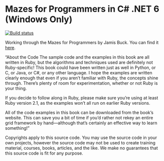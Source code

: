 # Mazes for Programmers in C# .NET 6 (Windows Only) #
[![Build status](https://ci.appveyor.com/api/projects/status/347lp8rd46lgmyj1?svg=true)](https://ci.appveyor.com/project/justinkurtz/mazes)

Working through the Mazes for Programmers by Jamis Buck. You can find it [here](https://pragprog.com/book/jbmaze/mazes-for-programmers).

“About the Code The sample code and the examples in this book are all written in Ruby, but the algorithms and techniques used are definitely not Ruby-specific! This book could have been written just as well in Python, or C, or Java, or C#, or any other language. I hope the examples are written clearly enough that even if you aren’t familiar with Ruby, the concepts shine through. There’s plenty of room for experimentation, whether or not Ruby is your thing.

If you decide to follow along in Ruby, please make sure you’re using at least Ruby version 2.1, as the examples won’t all run on earlier Ruby versions.

All of the code examples in this book can be downloaded from the book’s website. This can save you a bit of time if you’d rather not rekey an entire grid framework by hand—although that’s certainly an effective way to learn something!”

Copyrights apply to this source code. You may use the source code in your own projects, however the source code may not be used to create training material, courses, books, articles, and the like. We make no guarantees that this source code is fit for any purpose.
